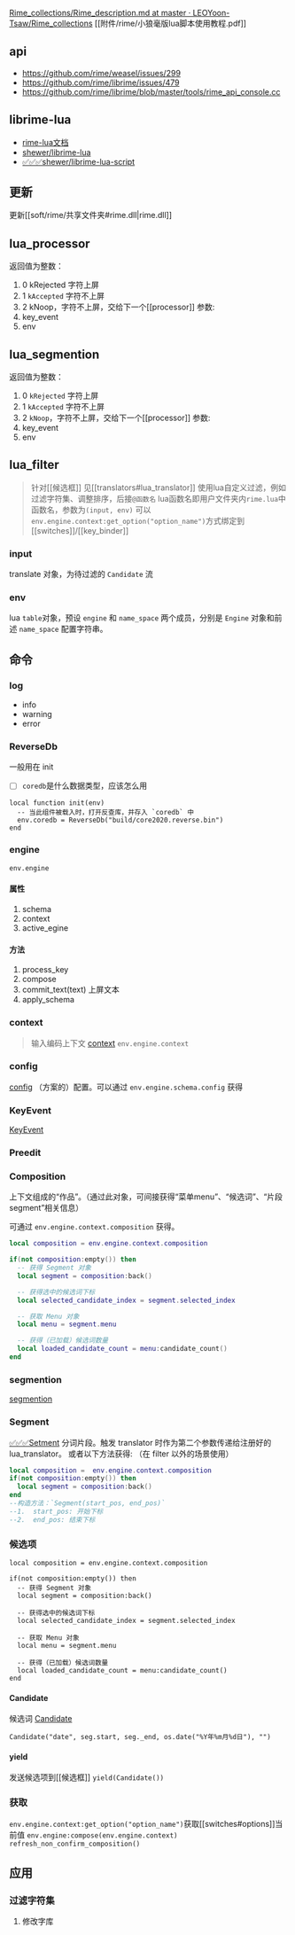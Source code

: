 [Rime_collections/Rime_description.md at master · LEOYoon-Tsaw/Rime_collections](https://github.com/LEOYoon-Tsaw/Rime_collections/blob/master/Rime_description.md#七lua)
[[附件/rime/小狼毫版lua脚本使用教程.pdf]]
## api
- https://github.com/rime/weasel/issues/299
- https://github.com/rime/librime/issues/479
- https://github.com/rime/librime/blob/master/tools/rime_api_console.cc


## librime-lua
- [rime-lua文档](https://github.com/hchunhui/librime-lua/wiki/Scripting#脚本开发指南)
- [shewer/librime-lua](https://github.com/shewer/librime-lua/releases)
- [✅✅✅shewer/librime-lua-script](https://github.com/shewer/librime-lua-script)

## 更新
更新[[soft/rime/共享文件夹#rime.dll|rime.dll]]

## lua_processor
返回值为整数：
1. 0 kRejected 字符上屏
2. 1 `kAccepted` 字符不上屏
3. 2 kNoop，字符不上屏，交给下一个[[processor]]
参数:
1. key_event
2. env

## lua_segmention
返回值为整数：
1. 0 `kRejected` 字符上屏
2. 1 `kAccepted` 字符不上屏
3. 2 `kNoop`，字符不上屏，交给下一个[[processor]]
参数:
1. key_event
2. env

## lua_filter
> 针对[[候选框]]
> 见[[translators#lua_translator]]
使用lua自定义过滤，例如过滤字符集、调整排序，后接`@函数名`
lua函数名即用户文件夹内`rime.lua`中函数名，参数为`(input, env)`
可以`env.engine.context:get_option("option_name")`方式绑定到[[switches]]/[[key_binder]]
### input
translate 对象，为待过滤的 `Candidate` 流
### env
lua `table`对象，预设 `engine` 和 `name_space` 两个成员，分别是 `Engine` 对象和前述 `name_space` 配置字符串。

## 命令
### log
- info
- warning
- error
### ReverseDb
一般用在 init
- [ ] `coredb`是什么数据类型，应该怎么用
```
local function init(env)
  -- 当此组件被载入时，打开反查库，并存入 `coredb` 中
  env.coredb = ReverseDb("build/core2020.reverse.bin")
end
```
### engine
`env.engine`
#### 属性
1. schema
2. context
3. active_egine
#### 方法
1. process_key
2. compose
3. commit_text(text) 上屏文本
4. apply_schema
### context
> 输入编码上下文
> [context](https://github.com/hchunhui/librime-lua/wiki/Scripting#context)
`env.engine.context`
### config
[config](https://github.com/hchunhui/librime-lua/wiki/Scripting#config)
（方案的）配置。可以通过 `env.engine.schema.config` 获得
### KeyEvent
[KeyEvent](https://github.com/hchunhui/librime-lua/wiki/Scripting#keyevent)
### Preedit
### Composition
上下文组成的“作品”。（通过此对象，可间接获得“菜单menu”、“候选词”、“片段segment”相关信息）

可通过 `env.engine.context.composition` 获得。
```lua
local composition = env.engine.context.composition

if(not composition:empty()) then
  -- 获得 Segment 对象
  local segment = composition:back()

  -- 获得选中的候选词下标
  local selected_candidate_index = segment.selected_index

  -- 获取 Menu 对象
  local menu = segment.menu

  -- 获得（已加载）候选词数量
  local loaded_candidate_count = menu:candidate_count()
end
```
### segmention
[segmention](https://github.com/hchunhui/librime-lua/wiki/Scripting#segmentation)
### Segment
[✅✅✅Setment](https://github.com/hchunhui/librime-lua/wiki/Scripting#segment)
分词片段。触发 translator 时作为第二个参数传递给注册好的 lua_translator。
或者以下方法获得: （在 filter 以外的场景使用）
```lua
local composition =  env.engine.context.composition
if(not composition:empty()) then
  local segment = composition:back()
end
--构造方法：`Segment(start_pos, end_pos)`
--1.  start_pos: 开始下标
--2.  end_pos: 结束下标
```
### 候选项

```
local composition = env.engine.context.composition

if(not composition:empty()) then
  -- 获得 Segment 对象
  local segment = composition:back()

  -- 获得选中的候选词下标
  local selected_candidate_index = segment.selected_index

  -- 获取 Menu 对象
  local menu = segment.menu

  -- 获得（已加载）候选词数量
  local loaded_candidate_count = menu:candidate_count()
end
```

#### Candidate
候选词
[Candidate](https://github.com/hchunhui/librime-lua/wiki/Scripting#keyevent)

`Candidate("date", seg.start, seg._end, os.date("%Y年%m月%d日"), "")`
#### yield
发送候选项到[[候选框]]
`yield(Candidate())`

### 获取
`env.engine.context:get_option("option_name")`获取[[switches#options]]当前值
`env.engine:compose(env.engine.context)`
`refresh_non_confirm_composition()`

## 应用
### 过滤字符集
1. 修改字库
